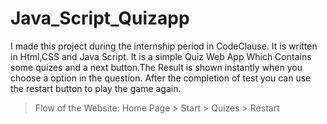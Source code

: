 # Java_Script_Quizapp
I made this project during the internship period in CodeClause. It is written in Html,CSS and Java Script. It is a simple Quiz Web App Which Contains some quizes and a next button.The Result is shown instantly when you choose a option in the question. After the completion of test you can use the restart button to play the game again.
> Flow of the Website: Home Page > Start  > Quizes > Restart
